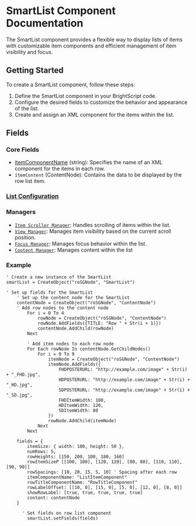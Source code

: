 # SmartList Component Documentation

The SmartList component provides a flexible way to display lists of items with customizable item components and efficient management of item visibility and focus.

## Getting Started

To create a SmartList component, follow these steps:

1. Define the SmartList component in your BrightScript code.
2. Configure the desired fields to customize the behavior and appearance of the list.
3. Create and assign an XML component for the items within the list.

## Fields

### Core Fields

- [itemComponentName](list-item-component.md) (string): Specifies the name of an XML component for the items in each row.
- `itemContent` (ContentNode): Contains the data to be displayed by the row list item.

### [List Configuration](list-fields.md)

### Managers

- [`Item Scroller Manager`](ItemScrollManager.md): Handles scrolling of items within the list.
- [`View Manager`](ItemViewManager.md): Manages item visibility based on the current scroll position.
- [`Focus Manager`](FocusManager.md): Manages focus behavior within the list.
- [`Content Manager`](ContentManager.md): Manages content within the list

### Example

```brightscript
' Create a new instance of the SmartList
smartList = CreateObject("roSGNode", "SmartList")

' Set up fields for the SmartList
    ' Set up the content node for the SmartList
    contentNode = CreateObject("roSGNode", "ContentNode")
    ' Add row nodes to the content node
        For i = 0 To 4
            rowNode = CreateObject("roSGNode", "ContentNode")
            rowNode.AddFields({TITLE: "Row " + Str(i + 1)})
            contentNode.AddChild(rowNode)
        Next

        ' Add item nodes to each row node
        For Each rowNode In contentNode.GetChildNodes()
            For i = 0 To 9
                itemNode = CreateObject("roSGNode", "ContentNode")
                itemNode.AddFields({
                    FHDPOSTERURL: "http://example.com/image" + Str(i) + "_FHD.jpg",
                    HDPOSTERURL: "http://example.com/image" + Str(i) + "_HD.jpg",
                    SDPOSTERURL: "http://example.com/image" + Str(i) + "_SD.jpg",
                    FHDItemWidth: 100,
                    HDItemWidth: 120,
                    SDItemWidth: 80
                })
                rowNode.AddChild(itemNode)
            Next
        Next

    fields = {
        itemSize: { width: 100, height: 50 },
        numRows: 5,
        rowHeights: [150, 200, 100, 180, 160]
        rowItemSizeP [[100, 100], [120, 120], [80, 80], [110, 110], [90, 90]]
        rowSpacings: [10, 20, 15, 5, 10] ' Spacing after each row
        itemComponentName: "ListItemComponent"
        rowTitleComponentName: "RowTitleComponent"
        rowLabelOffset: [[10, 0], [15, 0], [5, 0], [12, 0], [8, 0]]
        showRowLabel: [true, true, true, true, true]
        content: contentNode
    }

      ' Set fields on row list component
        smartList.setFields(fields)
```

